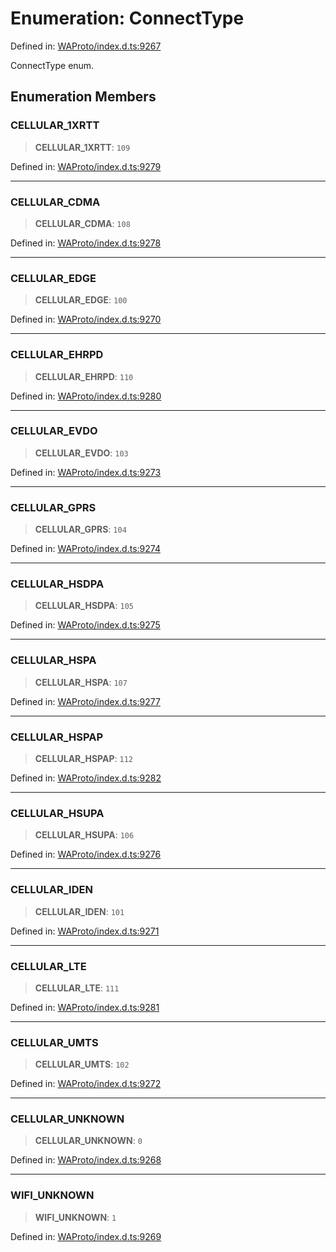 # Enumeration: ConnectType

Defined in: [WAProto/index.d.ts:9267](https://github.com/Fokusdotid/bail/blob/3bcafd64e13ba51a595ace0ee7bd2c9c52ab1814/WAProto/index.d.ts#L9267)

ConnectType enum.

## Enumeration Members

### CELLULAR\_1XRTT

> **CELLULAR\_1XRTT**: `109`

Defined in: [WAProto/index.d.ts:9279](https://github.com/Fokusdotid/bail/blob/3bcafd64e13ba51a595ace0ee7bd2c9c52ab1814/WAProto/index.d.ts#L9279)

***

### CELLULAR\_CDMA

> **CELLULAR\_CDMA**: `108`

Defined in: [WAProto/index.d.ts:9278](https://github.com/Fokusdotid/bail/blob/3bcafd64e13ba51a595ace0ee7bd2c9c52ab1814/WAProto/index.d.ts#L9278)

***

### CELLULAR\_EDGE

> **CELLULAR\_EDGE**: `100`

Defined in: [WAProto/index.d.ts:9270](https://github.com/Fokusdotid/bail/blob/3bcafd64e13ba51a595ace0ee7bd2c9c52ab1814/WAProto/index.d.ts#L9270)

***

### CELLULAR\_EHRPD

> **CELLULAR\_EHRPD**: `110`

Defined in: [WAProto/index.d.ts:9280](https://github.com/Fokusdotid/bail/blob/3bcafd64e13ba51a595ace0ee7bd2c9c52ab1814/WAProto/index.d.ts#L9280)

***

### CELLULAR\_EVDO

> **CELLULAR\_EVDO**: `103`

Defined in: [WAProto/index.d.ts:9273](https://github.com/Fokusdotid/bail/blob/3bcafd64e13ba51a595ace0ee7bd2c9c52ab1814/WAProto/index.d.ts#L9273)

***

### CELLULAR\_GPRS

> **CELLULAR\_GPRS**: `104`

Defined in: [WAProto/index.d.ts:9274](https://github.com/Fokusdotid/bail/blob/3bcafd64e13ba51a595ace0ee7bd2c9c52ab1814/WAProto/index.d.ts#L9274)

***

### CELLULAR\_HSDPA

> **CELLULAR\_HSDPA**: `105`

Defined in: [WAProto/index.d.ts:9275](https://github.com/Fokusdotid/bail/blob/3bcafd64e13ba51a595ace0ee7bd2c9c52ab1814/WAProto/index.d.ts#L9275)

***

### CELLULAR\_HSPA

> **CELLULAR\_HSPA**: `107`

Defined in: [WAProto/index.d.ts:9277](https://github.com/Fokusdotid/bail/blob/3bcafd64e13ba51a595ace0ee7bd2c9c52ab1814/WAProto/index.d.ts#L9277)

***

### CELLULAR\_HSPAP

> **CELLULAR\_HSPAP**: `112`

Defined in: [WAProto/index.d.ts:9282](https://github.com/Fokusdotid/bail/blob/3bcafd64e13ba51a595ace0ee7bd2c9c52ab1814/WAProto/index.d.ts#L9282)

***

### CELLULAR\_HSUPA

> **CELLULAR\_HSUPA**: `106`

Defined in: [WAProto/index.d.ts:9276](https://github.com/Fokusdotid/bail/blob/3bcafd64e13ba51a595ace0ee7bd2c9c52ab1814/WAProto/index.d.ts#L9276)

***

### CELLULAR\_IDEN

> **CELLULAR\_IDEN**: `101`

Defined in: [WAProto/index.d.ts:9271](https://github.com/Fokusdotid/bail/blob/3bcafd64e13ba51a595ace0ee7bd2c9c52ab1814/WAProto/index.d.ts#L9271)

***

### CELLULAR\_LTE

> **CELLULAR\_LTE**: `111`

Defined in: [WAProto/index.d.ts:9281](https://github.com/Fokusdotid/bail/blob/3bcafd64e13ba51a595ace0ee7bd2c9c52ab1814/WAProto/index.d.ts#L9281)

***

### CELLULAR\_UMTS

> **CELLULAR\_UMTS**: `102`

Defined in: [WAProto/index.d.ts:9272](https://github.com/Fokusdotid/bail/blob/3bcafd64e13ba51a595ace0ee7bd2c9c52ab1814/WAProto/index.d.ts#L9272)

***

### CELLULAR\_UNKNOWN

> **CELLULAR\_UNKNOWN**: `0`

Defined in: [WAProto/index.d.ts:9268](https://github.com/Fokusdotid/bail/blob/3bcafd64e13ba51a595ace0ee7bd2c9c52ab1814/WAProto/index.d.ts#L9268)

***

### WIFI\_UNKNOWN

> **WIFI\_UNKNOWN**: `1`

Defined in: [WAProto/index.d.ts:9269](https://github.com/Fokusdotid/bail/blob/3bcafd64e13ba51a595ace0ee7bd2c9c52ab1814/WAProto/index.d.ts#L9269)
